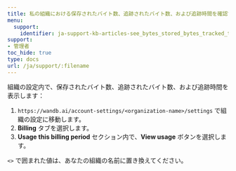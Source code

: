 ```yaml
---
title: 私の組織における保存されたバイト数、追跡されたバイト数、および追跡時間を確認するにはどうすればいいですか？
menu:
  support:
    identifier: ja-support-kb-articles-see_bytes_stored_bytes_tracked_tracked_hours_organization
support:
- 管理者
toc_hide: true
type: docs
url: /ja/support/:filename
---
```


組織の設定内で、保存されたバイト数、追跡されたバイト数、および追跡時間を表示します：

1. `https://wandb.ai/account-settings/<organization-name>/settings` で組織の設定に移動します。
2. **Billing** タブを選択します。
3. **Usage this billing period** セクション内で、**View usage** ボタンを選択します。

`<>` で囲まれた値は、あなたの組織の名前に置き換えてください。